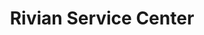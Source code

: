 ---
title: "Rivian Service Center"
url: /colorado-springs/rivian-service-center/
shop: car repair
---